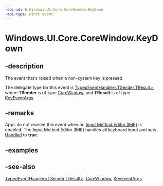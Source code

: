 ```yaml
---
-api-id: E:Windows.UI.Core.CoreWindow.KeyDown
-api-type: winrt event
---
```


<!-- Event syntax
public event Windows.Foundation.TypedEventHandler KeyDown<Windows.UI.Core.CoreWindow,  Windows.UI.Core.KeyEventArgs>
-->

# Windows.UI.Core.CoreWindow.KeyDown

## -description

The event that's raised when a non-system key is pressed.

The delegate type for this event is [TypedEventHandler\<TSender,TResult\>](/uwp/api/windows.foundation.typedeventhandler-2), where **TSender** is of type [CoreWindow](/uwp/api/windows.ui.core.corewindow?view=winrt-19041), and **TResult** is of type [KeyEventArgs](/uwp/api/windows.ui.core.keyeventargs).

## -remarks

Apps do not receive this event when an [Input Method Editor (IME)](https://docs.microsoft.com/previous-versions/windows/apps/hh967427(v=win.10)) is enabled. The Input Method Editor (IME) handles all keyboard input and sets [Handled](keyeventargs_handled.md) to **true**.

## -examples

## -see-also

[TypedEventHandler\<TSender,TResult\>](/uwp/api/windows.foundation.typedeventhandler-2), [CoreWindow](/uwp/api/windows.ui.core.corewindow?view=winrt-19041), [KeyEventArgs](/uwp/api/windows.ui.core.keyeventargs)

